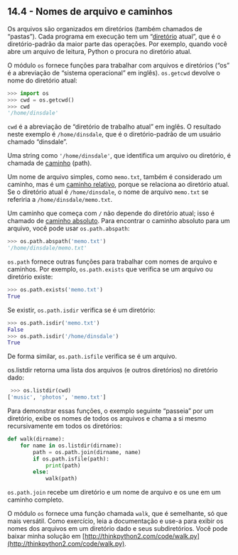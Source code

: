 ## 14.4 - Nomes de arquivo e caminhos

Os arquivos são organizados em diretórios (também chamados de “pastas”). Cada programa em execução tem um “[diretório](11-glossario.md#diretório) atual”, que é o diretório-padrão da maior parte das operações. Por exemplo, quando você abre um arquivo de leitura, Python o procura no diretório atual.

O módulo `os` fornece funções para trabalhar com arquivos e diretórios (“os” é a abreviação de “sistema operacional” em inglês). `os.getcwd` devolve o nome do diretório atual:


```python
>>> import os
>>> cwd = os.getcwd()
>>> cwd
'/home/dinsdale'
```

`cwd` é a abreviação de “diretório de trabalho atual” em inglês. O resultado neste exemplo é `/home/dinsdale`, que é o diretório-padrão de um usuário chamado “dinsdale”.

Uma string como `'/home/dinsdale'`, que identifica um arquivo ou diretório, é chamada de [caminho](11-glossario.md#caminho) (path).

Um nome de arquivo simples, como `memo.txt`, também é considerado um caminho, mas é um [caminho relativo](11-glossario.md#caminho-relativo), porque se relaciona ao diretório atual. Se o diretório atual é `/home/dinsdale`, o nome de arquivo `memo.txt` se referiria a `/home/dinsdale/memo.txt`.

Um caminho que começa com `/` não depende do diretório atual; isso é chamado de [caminho absoluto](11-glossario.md#caminho-absoluto). Para encontrar o caminho absoluto para um arquivo, você pode usar `os.path.abspath`:

```python
>>> os.path.abspath('memo.txt')
'/home/dinsdale/memo.txt'
```

`os.path` fornece outras funções para trabalhar com nomes de arquivo e caminhos. Por exemplo, `os.path.exists` que verifica se um arquivo ou diretório existe:

```python
>>> os.path.exists('memo.txt')
True
```

Se existir, `os.path.isdir` verifica se é um diretório:

```python
>>> os.path.isdir('memo.txt')
False
>>> os.path.isdir('/home/dinsdale')
True
```

De forma similar, `os.path.isfile` verifica se é um arquivo.

os.listdir retorna uma lista dos arquivos (e outros diretórios) no diretório dado:

```python
 >>> os.listdir(cwd)
['music', 'photos', 'memo.txt']
```

Para demonstrar essas funções, o exemplo seguinte “passeia” por um diretório, exibe os nomes de todos os arquivos e chama a si mesmo recursivamente em todos os diretórios:

```python
def walk(dirname):
    for name in os.listdir(dirname):
        path = os.path.join(dirname, name)
        if os.path.isfile(path):
            print(path)
        else:
            walk(path)
```

`os.path.join` recebe um diretório e um nome de arquivo e os une em um caminho completo.

O módulo `os` fornece uma função chamada `walk`, que é semelhante, só que mais versátil. Como exercício, leia a documentação e use-a para exibir os nomes dos arquivos em um diretório dado e seus subdiretórios. Você pode baixar minha solução em [http://thinkpython2.com/code/walk.py](http://thinkpython2.com/code/walk.py).
